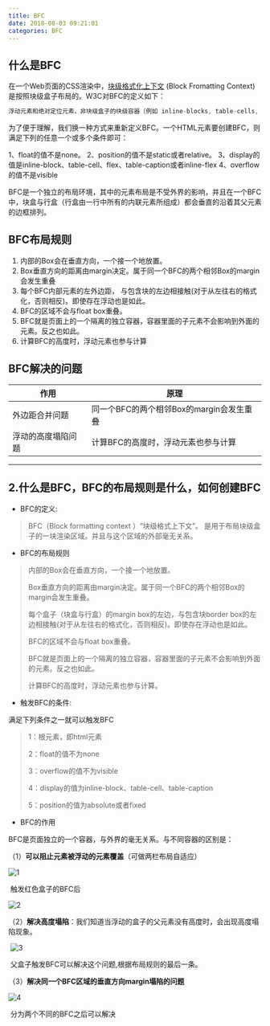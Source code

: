 ```yaml
---
title: BFC
date: 2018-08-03 09:21:01
categories: BFC
---
```


## 什么是BFC

在一个Web页面的CSS渲染中，[块级格式化上下文](http://www.w3.org/TR/CSS21/visuren.html#block-formatting) (Block Fromatting Context)是按照块级盒子布局的。W3C对BFC的定义如下：

```js
浮动元素和绝对定位元素，非块级盒子的块级容器（例如 inline-blocks, table-cells, 和 table-captions），以及overflow值不为“visiable”的块级盒子，都会为他们的内容创建新的BFC（块级格式上下文）。
```

为了便于理解，我们换一种方式来重新定义BFC。一个HTML元素要创建BFC，则满足下列的任意一个或多个条件即可：

1、float的值不是none。
2、position的值不是static或者relative。
3、display的值是inline-block、table-cell、flex、table-caption或者inline-flex
4、overflow的值不是visible

BFC是一个独立的布局环境，其中的元素布局是不受外界的影响，并且在一个BFC中，块盒与行盒（行盒由一行中所有的内联元素所组成）都会垂直的沿着其父元素的边框排列。

## BFC布局规则

1. 内部的Box会在垂直方向，一个接一个地放置。
2. Box垂直方向的距离由margin决定。属于同一个BFC的两个相邻Box的margin会发生重叠
3. 每个BFC内部元素的左外边距， 与包含块的左边相接触(对于从左往右的格式化，否则相反)。即使存在浮动也是如此。
4. BFC的区域不会与float box重叠。
5. BFC就是页面上的一个隔离的独立容器，容器里面的子元素不会影响到外面的元素。反之也如此。
6. 计算BFC的高度时，浮动元素也参与计算

 ## BFC解决的问题

| 作用               | 原理                                     |
| ------------------ | ---------------------------------------- |
| 外边距合并问题     | 同一个BFC的两个相邻Box的margin会发生重叠 |
| 浮动的高度塌陷问题 | 计算BFC的高度时，浮动元素也参与计算      |

****

## 2.什么是BFC，BFC的布局规则是什么，如何创建BFC

* BFC的定义:

>  BFC（Block formatting context ）“块级格式上下文”。 是用于布局块级盒子的一块渲染区域。并且与这个区域的外部毫无关系。

* BFC的布局规则

> 内部的Box会在垂直方向，一个接一个地放置。
>
> Box垂直方向的距离由margin决定。属于同一个BFC的两个相邻Box的margin会发生重叠。
>
> 每个盒子（块盒与行盒）的margin box的左边，与包含块border box的左边相接触(对于从左往右的格式化，否则相反)。即使存在浮动也是如此。
>
> BFC的区域不会与float box重叠。
>
> BFC就是页面上的一个隔离的独立容器，容器里面的子元素不会影响到外面的元素。反之也如此。
>
> 计算BFC的高度时，浮动元素也参与计算。

* 触发BFC的条件:

满足下列条件之一就可以触发BFC

> 1：根元素，即html元素
>
> 2：float的值不为none
>
> 3：overflow的值不为visible
>
> 4：display的值为inline-block、table-cell、table-caption
>
> 5：position的值为absolute或者fixed

* BFC的作用

BFC是页面独立的一个容器，与外界的毫无关系。与不同容器的区别是：

（1）**可以阻止元素被浮动的元素覆盖**（可做两栏布局自适应）

![1](https://img-blog.csdnimg.cn/20190428161126130.png)

​       触发红色盒子的BFC后

![2](https://img-blog.csdnimg.cn/20190428161306268.png)

（2）**解决高度塌陷**：我们知道当浮动的盒子的父元素没有高度时，会出现高度塌陷现象。

​                                   ![3](https://img-blog.csdnimg.cn/20190428162141491.png)

​           父盒子触发BFC可以解决这个问题,根据布局规则的最后一条。

（3）**解决同一个BFC区域的垂直方向margin塌陷的问题** 

![4](https://img-blog.csdnimg.cn/20190428165048481.png?x-oss-process=image/watermark,type_ZmFuZ3poZW5naGVpdGk,shadow_10,text_aHR0cHM6Ly9ibG9nLmNzZG4ubmV0L3FxXzQxMjU3MTI5,size_16,color_FFFFFF,t_70)

​           分为两个不同的BFC之后可以解决 



 

 

 

 